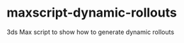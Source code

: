 maxscript-dynamic-rollouts
==========================

3ds Max script to show how to generate dynamic rollouts
